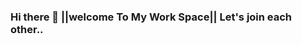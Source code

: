 ### Hi there 👋 ||welcome To My Work Space|| Let's join each other..

<!--
**Crnimesh/crnimesh** is a ✨ _special_ ✨ repository because its `README.md` (this file) appears on your GitHub profile.
[![HitCount](http://hits.dwyl.com/crnimesh/crnimesh.svg)](http://hits.dwyl.com/crnimesh/crnimesh)
About Me:

- 🔭 I’m currently working on ...expotravel2020, ItSewaNepal
- 🌱 I’m currently learning ...Python, PHP, Flutter,
- 👯 I’m looking to collaborate on ...Java, Python
- 🤔 I’m looking for help with ...ML and Data Science||AI
- 💬 Ask me about ...anything you want
- 📫 How to reach me: ...@pronimesh @urs.nimyes @im_nimyes
- 😄 Pronouns: ...As my name
- ⚡ looking for : ...Programmers Job
-->
